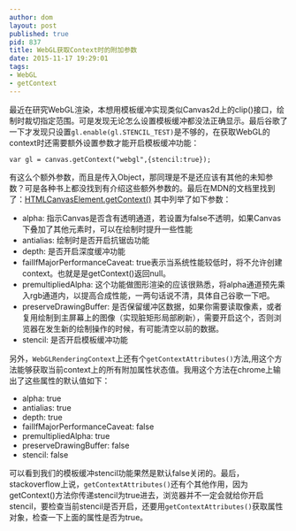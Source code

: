 ```yaml
---
author: dom
layout: post
published: true
pid: 837
title: WebGL获取Context时的附加参数
date: 2015-11-17 19:29:01
tags:
- WebGL
- getContext
---
```


最近在研究WebGL渲染，本想用模板缓冲实现类似Canvas2d上的clip()接口，绘制时裁切指定范围。可是发现无论怎么设置模板缓冲都没法正确显示。最后谷歌了一下才发现只设置`gl.enable(gl.STENCIL_TEST)`是不够的，在获取WebGL的context时还需要额外设置参数才能开启模板缓冲功能：

```
var gl = canvas.getContext("webgl",{stencil:true});
```
有这么个额外参数，而且是传入Object，那同理是不是还应该有其他的未知参数？可是各种书上都没找到有介绍这些额外参数的。最后在MDN的文档里找到了：[HTMLCanvasElement.getContext()](https://developer.mozilla.org/zh-CN/docs/Web/API/HTMLCanvasElement/getContext) 其中列举了如下参数：

* alpha: 指示Canvas是否含有透明通道，若设置为false不透明，如果Canvas下叠加了其他元素时，可以在绘制时提升一些性能
* antialias: 绘制时是否开启抗锯齿功能
* depth: 是否开启深度缓冲功能
* failIfMajorPerformanceCaveat: true表示当系统性能较低时，将不允许创建context。也就是是getContext()返回null。
* premultipliedAlpha: 这个功能做图形渲染的应该很熟悉，将alpha通道预先乘入rgb通道内，以提高合成性能，一两句话说不清，具体自己谷歌一下吧。
* preserveDrawingBuffer: 是否保留缓冲区数据，如果你需要读取像素，或者复用绘制到主屏幕上的图像（实现脏矩形局部刷新），需要开启这个，否则浏览器在发生新的绘制操作的时候，有可能清空以前的数据。
* stencil: 是否开启模板缓冲功能

另外，`WebGLRenderingContext`上还有个`getContextAttributes()`方法,用这个方法能够获取当前context上的所有附加属性状态值。我用这个方法在chrome上输出了这些属性的默认值如下：

* alpha: true
* antialias: true
* depth: true
* failIfMajorPerformanceCaveat: false
* premultipliedAlpha: true
* preserveDrawingBuffer: false
* stencil: false

可以看到我们的模板缓冲stencil功能果然是默认false关闭的。最后，stackoverflow上说，`getContextAttributes()`还有个其他作用，因为getContext()方法你传递stencil为true进去，浏览器并不一定会就给你开启stencil，要检查当前stencil是否开启，还要用`getContextAttributes()`获取属性对象，检查一下上面的属性是否为true。